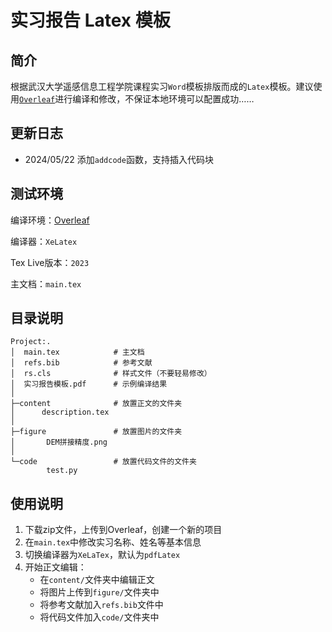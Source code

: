# 实习报告 Latex 模板

## 简介

根据武汉大学遥感信息工程学院课程实习`Word`模板排版而成的`Latex`模板。建议使用[`Overleaf`]((https://cn.overleaf.com/))进行编译和修改，不保证本地环境可以配置成功……

## 更新日志

- 2024/05/22 添加`addcode`函数，支持插入代码块

## 测试环境

编译环境：[Overleaf](https://cn.overleaf.com/)

编译器：`XeLatex`

Tex Live版本：`2023`

主文档：`main.tex`

## 目录说明

```
Project:.
│  main.tex            # 主文档
│  refs.bib            # 参考文献
│  rs.cls              # 样式文件（不要轻易修改）
│  实习报告模板.pdf      # 示例编译结果
│
├─content              # 放置正文的文件夹
│      description.tex
│
├─figure               # 放置图片的文件夹
│       DEM拼接精度.png
│
└─code                 # 放置代码文件的文件夹
        test.py
```

## 使用说明

1. 下载zip文件，上传到Overleaf，创建一个新的项目
2. 在`main.tex`中修改实习名称、姓名等基本信息
3. 切换编译器为`XeLaTex`，默认为`pdfLatex`
4. 开始正文编辑：
   - 在`content/`文件夹中编辑正文
   - 将图片上传到`figure/`文件夹中
   - 将参考文献加入`refs.bib`文件中
   - 将代码文件加入`code/`文件夹中
